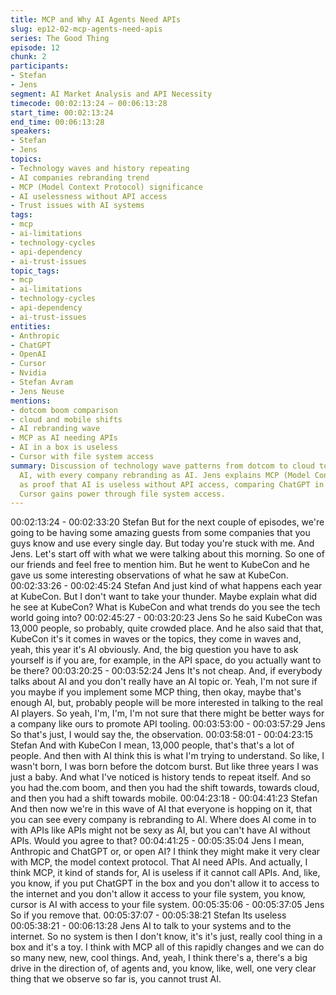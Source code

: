 ```yaml
---
title: MCP and Why AI Agents Need APIs
slug: ep12-02-mcp-agents-need-apis
series: The Good Thing
episode: 12
chunk: 2
participants:
- Stefan
- Jens
segment: AI Market Analysis and API Necessity
timecode: 00:02:13:24 – 00:06:13:28
start_time: 00:02:13:24
end_time: 00:06:13:28
speakers:
- Stefan
- Jens
topics:
- Technology waves and history repeating
- AI companies rebranding trend
- MCP (Model Context Protocol) significance
- AI uselessness without API access
- Trust issues with AI systems
tags:
- mcp
- ai-limitations
- technology-cycles
- api-dependency
- ai-trust-issues
topic_tags:
- mcp
- ai-limitations
- technology-cycles
- api-dependency
- ai-trust-issues
entities:
- Anthropic
- ChatGPT
- OpenAI
- Cursor
- Nvidia
- Stefan Avram
- Jens Neuse
mentions:
- dotcom boom comparison
- cloud and mobile shifts
- AI rebranding wave
- MCP as AI needing APIs
- AI in a box is useless
- Cursor with file system access
summary: Discussion of technology wave patterns from dotcom to cloud to mobile to
  AI, with every company rebranding as AI. Jens explains MCP (Model Context Protocol)
  as proof that AI is useless without API access, comparing ChatGPT in a box to how
  Cursor gains power through file system access.
---
```


00:02:13:24 - 00:02:33:20
Stefan
But for the next couple of episodes, we're going to be having some amazing guests from some
companies that you guys know and use every single day. But today you're stuck with me. And
Jens. Let's start off with what we were talking about this morning. So one of our friends and feel
free to mention him. But he went to KubeCon and he gave us some interesting observations of
what he saw at KubeCon.
00:02:33:26 - 00:02:45:24
Stefan
And just kind of what happens each year at KubeCon. But I don't want to take your thunder.
Maybe explain what did he see at KubeCon? What is KubeCon and what trends do you see the
tech world going into?
00:02:45:27 - 00:03:20:23
Jens
So he said KubeCon was 13,000 people, so probably, quite crowded place. And he also said
that that, KubeCon it's it comes in waves or the topics, they come in waves and, yeah, this year
it's AI obviously. And, the big question you have to ask yourself is if you are, for example, in the
API space, do you actually want to be there?
00:03:20:25 - 00:03:52:24
Jens
It's not cheap. And, if everybody talks about AI and you don't really have an AI topic or. Yeah, I'm
not sure if you maybe if you implement some MCP thing, then okay, maybe that's enough AI,
but, probably people will be more interested in talking to the real AI players. So yeah, I'm, I'm,
I'm not sure that there might be better ways for a company like ours to promote API tooling.
00:03:53:00 - 00:03:57:29
Jens
So that's just, I would say the, the observation.
00:03:58:01 - 00:04:23:15
Stefan
And with KubeCon I mean, 13,000 people, that's that's a lot of people. And then with AI think
this is what I'm trying to understand. So like, I wasn't born, I was born before the dotcom burst.
But like three years I was just a baby. And what I've noticed is history tends to repeat itself. And
so you had the.com boom, and then you had the shift towards, towards cloud, and then you had
a shift towards mobile.
00:04:23:18 - 00:04:41:23
Stefan
And then now we're in this wave of AI that everyone is hopping on it, that you can see every
company is rebranding to AI. Where does AI come in to with APIs like APIs might not be sexy as
AI, but you can't have AI without APIs. Would you agree to that?
00:04:41:25 - 00:05:35:04
Jens
I mean, Anthropic and ChatGPT or, or open AI? I think they might make it very clear with MCP,
the model context protocol. That AI need APIs. And actually, I think MCP, it kind of stands for, AI
is useless if it cannot call APIs. And, like, you know, if you put ChatGPT in the box and you don't
allow it to access to the internet and you don't allow it access to your file system, you know,
cursor is AI with access to your file system.
00:05:35:06 - 00:05:37:05
Jens
So if you remove that.
00:05:37:07 - 00:05:38:21
Stefan
Its useless
00:05:38:21 - 00:06:13:28
Jens
AI to talk to your systems and to the internet. So no system is then I don't know, it's it's just,
really cool thing in a box and it's a toy. I think with MCP all of this rapidly changes and we can
do so many new, new, cool things. And, yeah, I think there's a, there's a big drive in the direction
of, of agents and, you know, like, well, one very clear thing that we observe so far is, you cannot
trust AI.